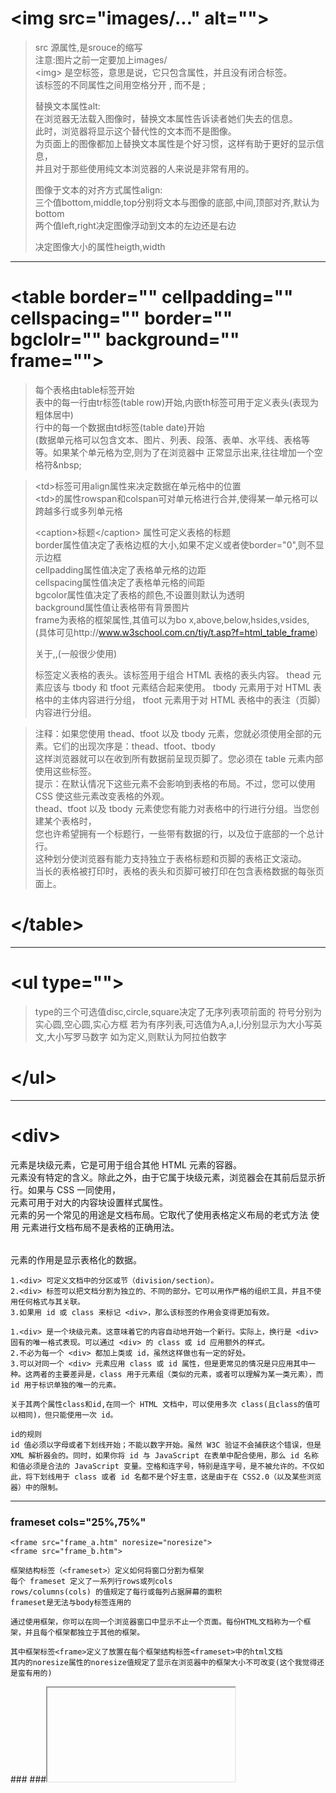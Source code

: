 \<img src="images/..." alt="">
=======
>src 源属性,是srouce的缩写  
>注意:图片之前一定要加上images/  
>\<img> 是空标签，意思是说，它只包含属性，并且没有闭合标签。  
>该标签的不同属性之间用空格分开 , 而不是 ;  
>    
>替换文本属性alt:  
>在浏览器无法载入图像时，替换文本属性告诉读者她们失去的信息。  
>此时，浏览器将显示这个替代性的文本而不是图像。  
>为页面上的图像都加上替换文本属性是个好习惯，这样有助于更好的显示信息，  
>并且对于那些使用纯文本浏览器的人来说是非常有用的。  
>  
>图像于文本的对齐方式属性align:  
>三个值bottom,middle,top分别将文本与图像的底部,中间,顶部对齐,默认为bottom  
>两个值left,right决定图像浮动到文本的左边还是右边  
>  
>决定图像大小的属性heigth,width  

______________________________________________________________________________

\<table border="" cellpadding="" cellspacing="" border="" bgclolr="" background="" frame="">
======
>每个表格由table标签开始  
>表中的每一行由tr标签(table row)开始,内嵌th标签可用于定义表头(表现为粗体居中)  
>行中的每一个数据由td标签(table date)开始  
>(数据单元格可以包含文本、图片、列表、段落、表单、水平线、表格等等。如果某个单元格为空,则为了在浏览器中
>正常显示出来,往往增加一个空格符\&nbsp;

>\<td>标签可用align属性来决定数据在单元格中的位置    
>\<td>的属性rowspan和colspan可对单元格进行合并,使得某一单元格可以跨越多行或多列单元格  
>  
>\<caption>标题\</caption> 属性可定义表格的标题     
>border属性值决定了表格边框的大小,如果不定义或者使border="0",则不显示边框      
>cellpadding属性值决定了表格单元格的边距      
>cellspacing属性值决定了表格单元格的间距      
>bgcolor属性值决定了表格的颜色,不设置则默认为透明           
>background属性值让表格带有背景图片     
>frame为表格的框架属性,其值可以为bo  x,above,below,hsides,vsides,        
>(具体可见http://www.w3school.com.cn/tiy/t.asp?f=html_table_frame)      
>  
>关于<thead>,<tfoot>,<tbody>(一般很少使用)  
><thead> 标签定义表格的表头。该标签用于组合 HTML 表格的表头内容。  
>thead 元素应该与 tbody 和 tfoot 元素结合起来使用。  
>tbody 元素用于对 HTML 表格中的主体内容进行分组，  
>tfoot 元素用于对 HTML 表格中的表注（页脚）内容进行分组。  

>注释：如果您使用 thead、tfoot 以及 tbody 元素，您就必须使用全部的元素。它们的出现次序是：thead、tfoot、tbody    
>这样浏览器就可以在收到所有数据前呈现页脚了。您必须在 table 元素内部使用这些标签。   
>提示：在默认情况下这些元素不会影响到表格的布局。不过，您可以使用 CSS 使这些元素改变表格的外观。     
>thead、tfoot 以及 tbody 元素使您有能力对表格中的行进行分组。当您创建某个表格时，  
>您也许希望拥有一个标题行，一些带有数据的行，以及位于底部的一个总计行。    
>这种划分使浏览器有能力支持独立于表格标题和页脚的表格正文滚动。    
>当长的表格被打印时，表格的表头和页脚可被打印在包含表格数据的每张页面上。  

\</table>  
==========
______________________________________________________________________________

\<ul type="">
======
>type的三个可选值disc,circle,square决定了无序列表项前面的
>符号分别为实心圆,空心圆,实心方框
>若为有序列表,可选值为A,a,I,i分别显示为大小写英文,大小写罗马数字
>如为定义,则默认为阿拉伯数字

\</ul>
==========
______________________________________________________________________________

\<div>
========
<div> 元素是块级元素，它是可用于组合其他 HTML 元素的容器。
<div> 元素没有特定的含义。除此之外，由于它属于块级元素，浏览器会在其前后显示折行。如果与 CSS 一同使用，
<div>元素可用于对大的内容块设置样式属性。
<div> 元素的另一个常见的用途是文档布局。它取代了使用表格定义布局的老式方法
使用 <table> 元素进行文档布局不是表格的正确用法。<table> 元素的作用是显示表格化的数据。

    1.<div> 可定义文档中的分区或节（division/section）。
    2.<div> 标签可以把文档分割为独立的、不同的部分。它可以用作严格的组织工具，并且不使用任何格式与其关联。
    3.如果用 id 或 class 来标记 <div>，那么该标签的作用会变得更加有效。

    1.<div> 是一个块级元素。这意味着它的内容自动地开始一个新行。实际上，换行是 <div> 固有的唯一格式表现。可以通过 <div> 的 class 或 id 应用额外的样式。
    2.不必为每一个 <div> 都加上类或 id，虽然这样做也有一定的好处。
    3.可以对同一个 <div> 元素应用 class 或 id 属性，但是更常见的情况是只应用其中一种。这两者的主要差异是，class 用于元素组（类似的元素，或者可以理解为某一类元素），而 id 用于标识单独的唯一的元素。

    关于其两个属性class和id,在同一个 HTML 文档中，可以使用多次 class(且class的值可以相同)，但只能使用一次 id。

    id的规则
    id 值必须以字母或者下划线开始；不能以数字开始。虽然 W3C 验证不会捕获这个错误，但是 XML 解析器会的。同时，如果你将 id 与 JavaScript 在表单中配合使用，那么 id 名称和值必须是合法的 JavaScript 变量。空格和连字号，特别是连字号，是不被允许的。不仅如此，将下划线用于 class 或者 id 名都不是个好主意，这是由于在 CSS2.0（以及某些浏览器）中的限制。
__________________________________________________________________________________________

### frameset cols="25%,75%"

    <frame src="frame_a.htm" noresize="noresize">
    <frame src="frame_b.htm">

    框架结构标签（<frameset>）定义如何将窗口分割为框架
    每个 frameset 定义了一系列行rows或列cols
    rows/columns(cols) 的值规定了每行或每列占据屏幕的面积
    frameset是无法与body标签连用的

    通过使用框架，你可以在同一个浏览器窗口中显示不止一个页面。每份HTML文档称为一个框架，并且每个框架都独立于其他的框架。

    其中框架标签<frame>定义了放置在每个框架结构标签<frameset>中的html文档
    其内的noresize属性的noresize值规定了显示在浏览器中的框架大小不可改变(这个我觉得还是蛮有用的)
    
###</frameset>
###<iframe>

    内联框架,一般用于在网页中显示网页,其可选属性包括如下:
    src                 规定在框架中要显示的网页的URL
    height,width
    frameborder  0&1,   规定是否显示框架周围的边框。
    marginheight        规定iframe顶部到底部的边距
    marginwidth         规定iframe左侧到右侧的边距
    name                定义该iframe的名字(当某个超链接的target值与该name相同时,超链接将在该框架内打开)

 ____________________________________________________________________________________
 
###<form action="" method="">   
#####<input type="" name="">

    action 属性定义在提交表单时执行的动作。
    向服务器提交表单的通常做法是使用提交按钮。
    通常，表单会被提交到 web 服务器上的网页。
    在上面的例子中，指定了某个服务器脚本来处理被提交表单：
    <form action="action_page.php">
    如果省略 action 属性，则 action 会被设置为当前页面。

    method 属性规定在提交表单时所用的 HTTP方法,其值为GET或POST
    何时使用GET:
    您能够使用 GET（默认方法）：
    如果表单提交是被动的（比如搜索引擎查询），并且没有敏感信息。
    当您使用 GET 时，表单数据在页面地址栏中是可见的
    GET 最适合少量数据的提交。浏览器会设定容量限制。
    何时使用POST:
    如果表单正在更新数据，或者包含敏感信息（例如密码）。
    POST 的安全性更加，因为在页面地址栏中被提交的数据是不可见的。

    form还包含的属性有:
    accept-charset  规定在被提交表单中使用的字符集（默认：页面字符集）。
    autocomplete    规定浏览器应该自动完成表单（默认：开启）。
    enctype         规定被提交数据的编码（默认：url-encoded）。
    method          规定在提交表单时所用的 HTTP 方法（默认：GET）。
    name            规定识别表单的名称（对于 DOM 使用：document.forms.name）。
    novalidate      规定浏览器不验证表单。
    target          规定 action 属性中地址的目标（默认：_self）。

    表单元素:
    <input>,有多种属性
    <select>,定义下拉列表: 例如:   
    <select name="cars">
        <option value="volvo">Volvo</option>
        <option value="saab" selected>Saab</option>
        <option value="fiat">Fiat</option>
        <option value="audi">Audi</option>a
    </select>
    其中<option> 元素定义待选择的选项。
    列表通常会把首个选项显示为被选选项。
    您能够通过添加 selected 属性来定义预定义选项(例如第二行)

    其中<input>元素<type>属性的值即输入类型有:
    text
    password
    reset   定义重置按钮,点击后表中其他已填写的数据被清空
    sublimt 定义提交表单数据至表单处理程序的按钮。
            表单处理程序（form-handler）通常是包含处理输入数据的脚本的服务器页面。在表单的 action 属性中规定表单处理程序（form-handler)
    radio   定义单选按钮(通常表现为一个圆那种),如性别的选择
    checkbox定义复选框,允许用户进行一个或多个选项
    botton  定义按钮
    html5新增:
    color   定义一个拾色器
    email   定义用于Email地址的字段
    image   定义图像作为提交按钮
    date    定义date控件(年月日)
    datetime 定义 date 和 time 控件（包括年、月、日、时、分、秒、几分之一秒，基于 UTC 时区）
    datetime-local 同上,但是不带时区
    month   定义year和month控件
    number  定义用于输入数字的字段
    ranger  定义用于精确值不重要的输入数字的控件（比如 slider 控件）。
    search  定义用于输入搜索字符串的文本字段。
    tel     定义用于输入电话号码的字段。
    time    定义用于输入时间的控件（不带时区）。
    url     定义用于输入 URL 的字段。
    week    定义 week 和 year 控件（不带时区）。

    关于属性的一些输入限制:
    disabled    规定输入字段应该被禁用。
    max         规定输入字段的最大值。
    maxlength   规定输入字段的最大字符数。
    min         规定输入字段的最小值。
    pattern     规定通过其检查输入值的正则表达式。
    readonly    规定输入字段为只读（无法修改）。
    required    规定输入字段是必需的（必需填写）。
    size        规定输入字段的宽度（以字符计）。
    step        规定输入字段的合法数字间隔。
    value       规定输入字段的默认值。

    <input>的属性有: 
    tpye,name(这两个为必须)
    value           规定输入字段的初始值
    readonly        规定输入字段为只读 
    disabled        规定输入字段是禁用的。
                    被禁用的元素是不可用和不可点击的。
                    被禁用的元素不会被提交
                    (readonly和disabled不需要有值,直接加上即可)
    size            规定输入字段的尺寸(以字符计)
    maxlength       规定输入字段允许的最大长度
                    如设置 maxlength 属性，则输入控件不会接受超过所允许数的字符。
                    该属性不会提供任何反馈。如果需要提醒用户，则必须编写 JavaScript 代码。
                    注释：输入限制并非万无一失。JavaScript 提供了很多方法来增加非法输入。如需安全地限制输入，则接受者（服务器）必须同时对限制进行检查。
    alt             定义图像输入的替代文本
    checked         规定此input元素首次加载时应该被选中(即用户点击之前的默认选择)

    html5中新增加的属性:
    autocomplete
    autofocus
    form
    formaction
    formenctype
    formmethod
    formnovalidate
    formtarget
    height 和 width
    list
    min 和 max
    multiple
    pattern (regexp)
    placeholder
    required
    step


